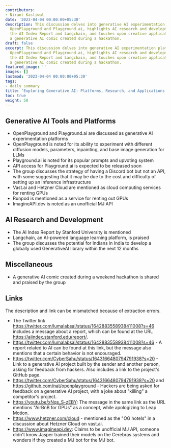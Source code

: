 ```yaml
---
contributors:
- Nirant Kasliwal
date: '2023-04-04 00:00:00+05:30'
description: This discussion delves into generative AI experimentation platforms like
  OpenPlayground and Playground.ai, highlights AI research and development through
  the AI Index Report and Langchain, and touches upon creative applications such as
  a generative AI comic created during a hackathon.
draft: false
excerpt: This discussion delves into generative AI experimentation platforms like
  OpenPlayground and Playground.ai, highlights AI research and development through
  the AI Index Report and Langchain, and touches upon creative applications such as
  a generative AI comic created during a hackathon.
featured_image: ''
images: []
lastmod: '2023-04-04 00:00:00+05:30'
tags:
- daily_summary
title: 'Exploring Generative AI: Platforms, Research, and Applications'
toc: true
weight: 50
---
```


## Generative AI Tools and Platforms
- OpenPlayground and Playground.ai are discussed as generative AI experimentation platforms
- OpenPlayground is noted for its ability to experiment with different diffusion models, parameters, inpainting, and base image generation for LLMs
- Playground.ai is noted for its popular prompts and upvoting system
- API access for Playground.ai is expected to be released soon
- The group discusses the strategy of having a Discord bot but not an API, with some suggesting that it may be due to the cost and difficulty of setting up an inference infrastructure
- Vast.ai and Hetzner Cloud are mentioned as cloud computing services for renting GPUs
- Runpod is mentioned as a service for renting out GPUs
- ImagineAPI.dev is noted as an unofficial MJ API

## AI Research and Development
- The AI Index Report by Stanford University is mentioned
- Langchain, an AI-powered language learning platform, is praised
- The group discusses the potential for Indians in India to develop a globally used GenerativeAI library within the next 12 months

## Miscellaneous
- A generative AI comic created during a weekend hackathon is shared and praised by the group

## Links
The description and link can be mismatched because of extraction errors.

- The Twitter link https://twitter.com/lumalabsai/status/1642883558938411008?s=46 includes a message about a report, which can be found at the URL https://aiindex.stanford.edu/report/.
- https://twitter.com/lumalabsai/status/1642883558938411008?s=46 - A report related to AI can be found at this link, but the message also mentions that a certain behavior is not encouraged.
- https://twitter.com/CyberSahu/status/1643166480794791938?s=20 - Link to a generative AI project built by the sender and another person, asking for feedback from hackers. Also includes a link to the project's GitHub page.
- https://twitter.com/CyberSahu/status/1643166480794791938?s=20 and https://github.com/nat/openplayground - Hackers are being asked for feedback on a generative AI project, with a joke about "killing" a competitor's project.
- https://youtu.be/xNqs_S-zEBY: The message in the same link as the URL mentions "AirBnB for GPUs" as a concept, while apologizing to Leap Motion.
- https://www.hetzner.com/cloud - mentioned as the "OG hotels" in a discussion about Hetzner Cloud on vast.ai.
- https://www.imagineapi.dev: Claims to be unofficial MJ API, someone didn't know Jasper trained their models on the Cerebras systems and wonders if they created a MJ bot for the MJ bot.